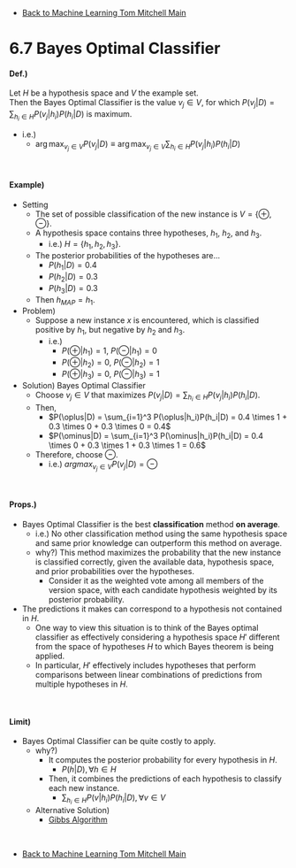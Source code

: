 * [Back to Machine Learning Tom Mitchell Main](../../main.md)

# 6.7 Bayes Optimal Classifier

#### Def.)
Let $H$ be a hypothesis space and $V$ the example set.   
Then the Bayes Optimal Classifier is the value $`v_j \in V`$, for which $`\displaystyle P(v_j|D) = \sum_{h_i \in H} P(v_j|h_i)P(h_i|D)`$ is maximum.
- i.e.)
  - $`\displaystyle\arg\max_{v_j \in V} P(v_j|D) \equiv \displaystyle\arg\max_{v_j \in V} \sum_{h_i \in H} P(v_j|h_i)P(h_i|D)`$

<br>

#### Example)
- Setting
  - The set of possible classification of the new instance is $V=\lbrace \oplus, \ominus \rbrace$.
  - A hypothesis space contains three hypotheses, $h_1$, $h_2$, and $h_3$.
    - i.e.) $H = \lbrace h_1, h_2, h_3 \rbrace$.
  - The posterior probabilities of the hypotheses are...
    - $P(h_1|D) = 0.4$
    - $P(h_2|D) = 0.3$
    - $P(h_3|D) = 0.3$
  - Then $h_{MAP} = h_1$.
- Problem)
  - Suppose a new instance $x$ is encountered, which is classified positive by $h_1$, but negative by $h_2$ and $h_3$.
    - i.e.)
      - $P(\oplus|h_1) = 1$, $P(\ominus|h_1) = 0$
      - $P(\oplus|h_2) = 0$, $P(\ominus|h_2) = 1$
      - $P(\oplus|h_3) = 0$, $P(\ominus|h_3) = 1$
- Solution) Bayes Optimal Classifier
  - Choose $v_j \in V$ that maximizes $P(v_j|D) = \sum_{h_i \in H} P(v_j|h_i)P(h_i|D)$.
  - Then,
    - $P(\oplus|D) = \sum_{i=1}^3 P(\oplus|h_i)P(h_i|D) = 0.4 \times 1 + 0.3 \times 0 + 0.3 \times 0 = 0.4$
    - $P(\ominus|D) = \sum_{i=1}^3 P(\ominus|h_i)P(h_i|D) = 0.4 \times 0 + 0.3 \times 1 + 0.3 \times 1 = 0.6$
  - Therefore, choose $\ominus$.
    - i.e.) $argmax_{v_j \in V} P(v_j|D)=\ominus$

<br>

#### Props.)
- Bayes Optimal Classifier is the best **classification** method **on average**.
  - i.e.) No other classification method using the same hypothesis space and same prior knowledge can outperform this method on average.
  - why?) This method maximizes the probability that the new instance is classified correctly, given the available data, hypothesis space, and prior probabilities over the hypotheses.
    - Consider it as the weighted vote among all members of the version space, with each candidate hypothesis weighted by its posterior probability.
- The predictions it makes can correspond to a hypothesis not contained in $H$.
  - One way to view this situation is to think of the Bayes optimal classifier as effectively considering a hypothesis space $H'$ different from the space of hypotheses $H$ to which Bayes theorem is being applied. 
  - In particular, $H'$ effectively includes hypotheses that perform comparisons between linear combinations of predictions from multiple hypotheses in $H$. 

<br>

#### Limit)
- Bayes Optimal Classifier can be quite costly to apply.
  - why?)
    - It computes the posterior probability for every hypothesis in $H$.
      - $P(h|D), \forall h \in H$ 
    - Then, it combines the predictions of each hypothesis to classify each new instance.
      - $\sum_{h_i \in H} P(v|h_i)P(h_i|D), \forall v \in V$
  - Alternative Solution)
    - [Gibbs Algorithm](../08/note.md#68-gibbs-algorithm)










<br>

* [Back to Machine Learning Tom Mitchell Main](../../main.md)